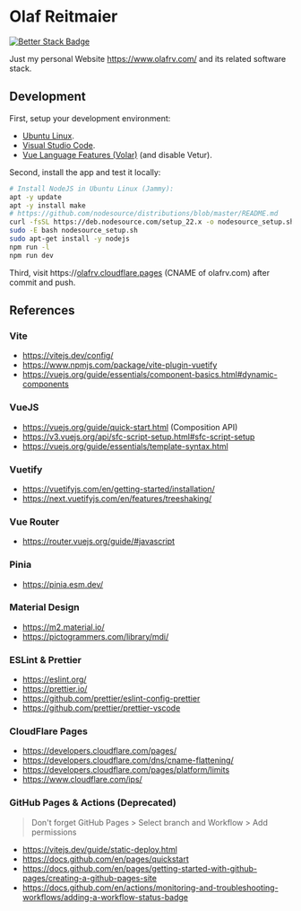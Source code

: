 # Olaf Reitmaier

[![Better Stack Badge](https://uptime.betterstack.com/status-badges/v1/monitor/clx9.svg)](https://status.olafrv.com/)

Just my personal Website  https://www.olafrv.com/ and its related software stack.

## Development

First, setup your development environment:

* [Ubuntu Linux](https://ubuntu.com/).
* [Visual Studio Code](https://code.visualstudio.com/).
* [Vue Language Features (Volar)](https://marketplace.visualstudio.com/items?itemName=Vue.volar) (and disable Vetur).

Second, install the app and test it locally:

```bash
# Install NodeJS in Ubuntu Linux (Jammy):
apt -y update
apt -y install make
# https://github.com/nodesource/distributions/blob/master/README.md
curl -fsSL https://deb.nodesource.com/setup_22.x -o nodesource_setup.sh
sudo -E bash nodesource_setup.sh
sudo apt-get install -y nodejs
npm run -l
npm run dev
```

Third, visit https://[olafrv.cloudflare.pages](https://olafrv.pages.dev/) (CNAME of olafrv.com) after commit and push.

## References

### Vite

* https://vitejs.dev/config/
* https://www.npmjs.com/package/vite-plugin-vuetify
* https://vuejs.org/guide/essentials/component-basics.html#dynamic-components

### VueJS

* https://vuejs.org/guide/quick-start.html (Composition API)
* https://v3.vuejs.org/api/sfc-script-setup.html#sfc-script-setup
* https://vuejs.org/guide/essentials/template-syntax.html

### Vuetify

* https://vuetifyjs.com/en/getting-started/installation/
* https://next.vuetifyjs.com/en/features/treeshaking/

### Vue Router

* https://router.vuejs.org/guide/#javascript

### Pinia

* https://pinia.esm.dev/

### Material Design

* https://m2.material.io/
* https://pictogrammers.com/library/mdi/

### ESLint & Prettier

* https://eslint.org/
* https://prettier.io/
* https://github.com/prettier/eslint-config-prettier
* https://github.com/prettier/prettier-vscode

### CloudFlare Pages

* https://developers.cloudflare.com/pages/
* https://developers.cloudflare.com/dns/cname-flattening/
* https://developers.cloudflare.com/pages/platform/limits
* https://www.cloudflare.com/ips/

### GitHub Pages & Actions (Deprecated)

> Don't forget GitHub Pages > Select branch and Workflow > Add permissions

* https://vitejs.dev/guide/static-deploy.html
* https://docs.github.com/en/pages/quickstart
* https://docs.github.com/en/pages/getting-started-with-github-pages/creating-a-github-pages-site
* https://docs.github.com/en/actions/monitoring-and-troubleshooting-workflows/adding-a-workflow-status-badge

